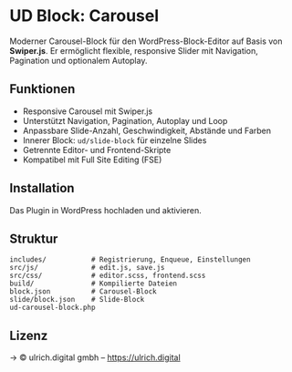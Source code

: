 # UD Block: Carousel

Moderner Carousel-Block für den WordPress-Block-Editor auf Basis von **Swiper.js**.
Er ermöglicht flexible, responsive Slider mit Navigation, Pagination und optionalem Autoplay.

## Funktionen
- Responsive Carousel mit Swiper.js
- Unterstützt Navigation, Pagination, Autoplay und Loop
- Anpassbare Slide-Anzahl, Geschwindigkeit, Abstände und Farben
- Innerer Block: `ud/slide-block` für einzelne Slides
- Getrennte Editor- und Frontend-Skripte
- Kompatibel mit Full Site Editing (FSE)

## Installation
Das Plugin in WordPress hochladen und aktivieren.

## Struktur
```
includes/           # Registrierung, Enqueue, Einstellungen
src/js/             # edit.js, save.js
src/css/            # editor.scss, frontend.scss
build/              # Kompilierte Dateien
block.json          # Carousel-Block
slide/block.json    # Slide-Block
ud-carousel-block.php
```

## Lizenz
→
© ulrich.digital gmbh – https://ulrich.digital

<!--
Interne Verwendung:
Eingesetzt im Projekt bbzg.ch
-->
